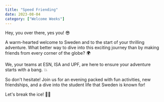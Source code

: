 ```yaml
---
title: "Speed Friending"
date: 2023-08-04
category: ["Welcome Weeks"]
---
```

Hey, you over there, yes you! 😎

A warm-hearted welcome to Sweden and to the start of your thrilling adventure. What better way to dive into this exciting journey than by making friends from every corner of the globe? 🌍

We, your teams at ESN, ISA and UPF, are here to ensure your adventure starts with a bang. 💥

So don't hesitate! Join us for an evening packed with fun activities, new friendships, and a dive into the student life that Sweden is known for!

Let's break the ice! 🥶😇